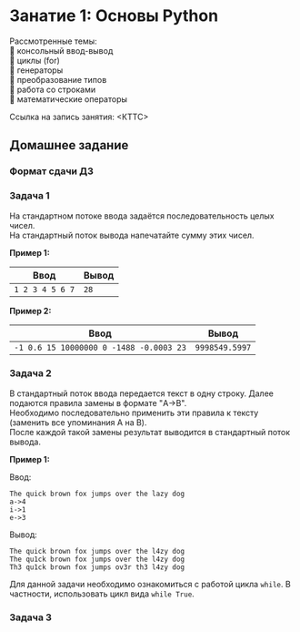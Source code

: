 # Занатие 1: Основы Python

Рассмотренные темы:  
🔹️ консольный ввод-вывод  
🔹️ циклы (for)  
🔹️ генераторы  
🔹️ преобразование типов  
🔹️ работа со строками  
🔹️ математические операторы  

Ссылка на запись занятия: <КТТС>

## Домашнее задание

### Формат сдачи ДЗ

### Задача 1

На стандартном потоке ввода задаётся последовательность целых чисел.  
На стандартный поток вывода напечатайте сумму этих чисел.

**Пример 1:**

|Ввод|Вывод|
|-|-|
|```1 2 3 4 5 6 7```|```28```|

**Пример 2:**

|Ввод|Вывод|
|-|-|
|```-1 0.6 15 10000000 0 -1488 -0.0003 23```|```9998549.5997```|

### Задача 2

В стандартный поток ввода передается текст в одну строку. Далее подаются правила замены в формате "A->B".  
Необходимо последовательно применить эти правила к тексту (заменить все упоминания A на B).  
После каждой такой замены результат выводится в стандартный поток вывода.  

**Пример 1:**

Ввод:
```
The quick brown fox jumps over the lazy dog
a->4
i->1
e->3
```
Вывод:
```
The quick brown fox jumps over the l4zy dog
The qu1ck brown fox jumps over the l4zy dog
Th3 qu1ck brown fox jumps ov3r th3 l4zy dog
```

Для данной задачи необходимо ознакомиться с работой цикла `while`. В частности, использовать цикл вида `while True`.

### Задача 3
